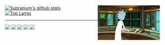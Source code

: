 [![Subranium's github stats](https://github-readme-stats.vercel.app/api?username=obiorbitalstar&show_icons=true&theme=merko&include_all_commits=true&hide=issues)](https://github.com/anuraghazra/github-readme-stats) 
<img align="right" width="40%" alt="GIF" src="https://github.com/darshan-jain/darshan-jain/blob/master/rick.gif" /> <br/>
[![Top Langs](https://github-readme-stats.vercel.app/api/top-langs/?username=obiorbitalstar&layout=compact&show_icons=true&theme=merko)](https://github.com/anuraghazra/github-readme-stats)



-----
![](https://img.shields.io/badge/Developer-Node-informational?style=flat&logo=node.jslogoColor=white&color=025800)
![](https://img.shields.io/badge/Developer-JavaScript-informational?style=flat&logo=javascript&logoColor=white&color=f7df1c)
![](https://img.shields.io/badge/Developer-HTML-informational?style=flat&logo=html5&logoColor=white&color=dc4a27)
![](https://img.shields.io/badge/Developer-CSS-informational?style=flat&logo=css-wizardry&logoColor=white&color=264bdc)
![](https://img.shields.io/badge/Developer-Python-informational?style=flat&logo=pyhton-wizardry&logoColor=white&color=004daa)
